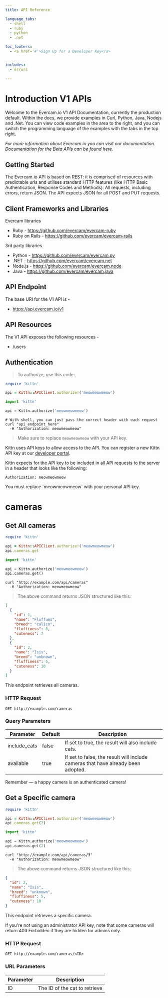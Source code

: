 ```yaml
---
title: API Reference

language_tabs:
  - shell
  - ruby
  - python
  - .net

toc_footers:
  - <a href='#'>Sign Up for a Developer Key</a>


includes:
  - errors

---
```


# Introduction V1 APIs

Welcome to the Evercam.io V1 API Documentation, currently the production default. Within the docs, we provide examples in Curl, Python, Java, Nodejs and .Net. You can view code examples in the area to the right, and you can switch the programming language of the examples with the tabs in the top right.

*For more information about Evercam.io you can visit our documentation. Documentation for the Beta APIs can be found here.*


## Getting Started

The Evercam.io API is based on REST: it is comprised of resources with predictable urls and utilises standard HTTP features (like HTTP Basic Authentication, Response Codes and Methods). All requests, including errors, return JSON. The API expects JSON for all POST and PUT requests.


## Client Frameworks and Libraries

Evercam libraries

* Ruby - https://github.com/evercam/evercam-ruby
* Ruby on Rails - https://github.com/evercam/evercam-rails

3rd party libraries

* Python - https://github.com/evercam/evercam.py
* .NET - https://github.com/evercam/evercam.net
* Node.js - https://github.com/evercam/evercam.node
* Java - https://github.com/evercam/evercam.java


## API Endpoint

The base URI for the V1 API is -

* https://api.evercam.io/v1


## API Resources

The V1 API exposes the following resources -

* /users


## Authentication

> To authorize, use this code:

```ruby
require 'kittn'

api = Kittn::APIClient.authorize!('meowmeowmeow')
```

```python
import 'kittn'

api = Kittn.authorize('meowmeowmeow')
```

```shell
# With shell, you can just pass the correct header with each request
curl "api_endpoint_here"
  -H "Authorization: meowmeowmeow"
```

> Make sure to replace `meowmeowmeow` with your API key.

Kittn uses API keys to allow access to the API. You can register a new Kittn API key at our [developer portal](http://example.com/developers).

Kittn expects for the API key to be included in all API requests to the server in a header that looks like the following:

`Authorization: meowmeowmeow`

<aside class="notice">
You must replace `meowmeowmeow` with your personal API key.
</aside>

# cameras

## Get All cameras

```ruby
require 'kittn'

api = Kittn::APIClient.authorize!('meowmeowmeow')
api.cameras.get
```

```python
import 'kittn'

api = Kittn.authorize('meowmeowmeow')
api.cameras.get()
```

```shell
curl "http://example.com/api/cameras"
  -H "Authorization: meowmeowmeow"
```

> The above command returns JSON structured like this:

```json
[
  {
    "id": 1,
    "name": "Fluffums",
    "breed": "calico",
    "fluffiness": 6,
    "cuteness": 7
  },
  {
    "id": 2,
    "name": "Isis",
    "breed": "unknown",
    "fluffiness": 5,
    "cuteness": 10
  }
]
```

This endpoint retrieves all cameras.

### HTTP Request

`GET http://example.com/cameras`

### Query Parameters

Parameter | Default | Description
--------- | ------- | -----------
include_cats | false | If set to true, the result will also include cats.
available | true | If set to false, the result will include cameras that have already been adopted.

<aside class="success">
Remember — a happy camera is an authenticated camera!
</aside>

## Get a Specific camera

```ruby
require 'kittn'

api = Kittn::APIClient.authorize!('meowmeowmeow')
api.cameras.get(2)
```

```python
import 'kittn'

api = Kittn.authorize('meowmeowmeow')
api.cameras.get(2)
```

```shell
curl "http://example.com/api/cameras/3"
  -H "Authorization: meowmeowmeow"
```

> The above command returns JSON structured like this:

```json
{
  "id": 2,
  "name": "Isis",
  "breed": "unknown",
  "fluffiness": 5,
  "cuteness": 10
}
```

This endpoint retrieves a specific camera.

<aside class="warning">If you're not using an administrator API key, note that some cameras will return 403 Forbidden if they are hidden for admins only.</aside>

### HTTP Request

`GET http://example.com/cameras/<ID>`

### URL Parameters

Parameter | Description
--------- | -----------
ID | The ID of the cat to retrieve

